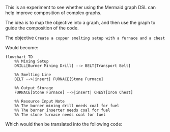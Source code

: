 This is an experiment to see whether using the Mermaid graph DSL can help improve composition of complex graphs.

The idea is to map the objective into a graph, and then use the graph to guide the composition of the code.

The objective `Create a copper smelting setup with a furnace and a chest`

Would become:

```mermaid
flowchart TD
    %% Mining Setup
    DRILL[Burner Mining Drill] --> BELT[Transport Belt]

    %% Smelting Line
    BELT -->|insert| FURNACE[Stone Furnace]

    %% Output Storage
    FURNACE[Stone Furnace] -->|insert| CHEST[Iron Chest]

    %% Resource Input Note
    %% The burner mining drill needs coal for fuel
    %% The burner inserter needs coal for fuel
    %% The stone furnace needs coal for fuel
```

Which would then be translated into the following code:

```

```